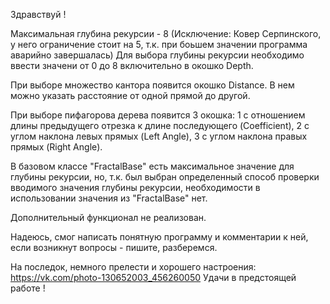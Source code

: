 Здравствуй !

Максимальная глубина рекурсии - 8 (Исключение: Ковер Серпинского, у него ограничение стоит на 5, т.к. при боьшем значении программа аварийно завершалась)
Для выбора глубины рекурсии необходимо ввести значени от 0 до 8 включительно в окошко Depth.
 
При выборе множество кантора появится окошко Distance. В нем можно указать расстояние от одной прямой до другой.

При выборе пифагорова дерева появится 3 окошка: 1 с отношением длины предыдущего отрезка к длине последующего (Coefficient), 2 с углом наклона левых прямых (Left Angle), 3 с углом наклона правых прямых (Right Angle).

В базовом классе "FractalBase" есть максимальное значение для глубины рекурсии, но, т.к. был выбран определенный способ проверки вводимого значения глубины рекурсии, необходимости в использовании значения из "FractalBase" нет.

Дополнительный функционал не реализован.

Надеюсь, смог написать понятную программу и комментарии к ней, если возникнут вопросы - пишите, разберемся.

На последок, немного прелести и хорошего настроения: https://vk.com/photo-130652003_456260050
Удачи в предстоящей работе ! 
